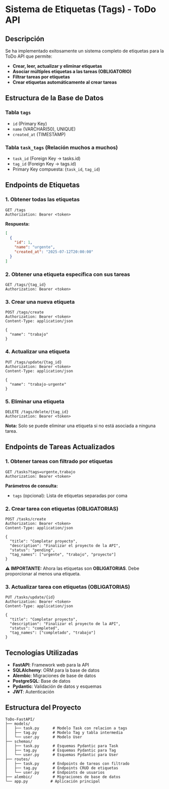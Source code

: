 # Sistema de Etiquetas (Tags) - ToDo API

## Descripción

Se ha implementado exitosamente un sistema completo de etiquetas para la ToDo API que permite:

- **Crear, leer, actualizar y eliminar etiquetas**
- **Asociar múltiples etiquetas a las tareas (OBLIGATORIO)**
- **Filtrar tareas por etiquetas**
- **Crear etiquetas automáticamente al crear tareas**

## Estructura de la Base de Datos

### Tabla `tags`
- `id` (Primary Key)
- `name` (VARCHAR(50), UNIQUE)
- `created_at` (TIMESTAMP)

### Tabla `task_tags` (Relación muchos a muchos)
- `task_id` (Foreign Key → tasks.id)
- `tag_id` (Foreign Key → tags.id)
- Primary Key compuesta: (`task_id`, `tag_id`)

## Endpoints de Etiquetas

### 1. Obtener todas las etiquetas
```
GET /tags
Authorization: Bearer <token>
```

**Respuesta:**
```json
[
  {
    "id": 1,
    "name": "urgente",
    "created_at": "2025-07-12T20:00:00"
  }
]
```

### 2. Obtener una etiqueta específica con sus tareas
```
GET /tags/{tag_id}
Authorization: Bearer <token>
```

### 3. Crear una nueva etiqueta
```
POST /tags/create
Authorization: Bearer <token>
Content-Type: application/json

{
  "name": "trabajo"
}
```

### 4. Actualizar una etiqueta
```
PUT /tags/update/{tag_id}
Authorization: Bearer <token>
Content-Type: application/json

{
  "name": "trabajo-urgente"
}
```

### 5. Eliminar una etiqueta
```
DELETE /tags/delete/{tag_id}
Authorization: Bearer <token>
```

**Nota:** Solo se puede eliminar una etiqueta si no está asociada a ninguna tarea.

## Endpoints de Tareas Actualizados

### 1. Obtener tareas con filtrado por etiquetas
```
GET /tasks?tags=urgente,trabajo
Authorization: Bearer <token>
```

**Parámetros de consulta:**
- `tags` (opcional): Lista de etiquetas separadas por coma

### 2. Crear tarea con etiquetas (OBLIGATORIAS)
```
POST /tasks/create
Authorization: Bearer <token>
Content-Type: application/json

{
  "title": "Completar proyecto",
  "description": "Finalizar el proyecto de la API",
  "status": "pending",
  "tag_names": ["urgente", "trabajo", "proyecto"]
}
```

**⚠️ IMPORTANTE:** Ahora las etiquetas son **OBLIGATORIAS**. Debe proporcionar al menos una etiqueta.

### 3. Actualizar tarea con etiquetas (OBLIGATORIAS)
```
PUT /tasks/update/{id}
Authorization: Bearer <token>
Content-Type: application/json

{
  "title": "Completar proyecto",
  "description": "Finalizar el proyecto de la API",
  "status": "completed",
  "tag_names": ["completado", "trabajo"]
}
```

## Tecnologías Utilizadas

- **FastAPI**: Framework web para la API
- **SQLAlchemy**: ORM para la base de datos
- **Alembic**: Migraciones de base de datos
- **PostgreSQL**: Base de datos
- **Pydantic**: Validación de datos y esquemas
- **JWT**: Autenticación

## Estructura del Proyecto

```
ToDo-FastAPI/
├── models/
│   ├── task.py      # Modelo Task con relacion a tags
│   ├── tag.py       # Modelo Tag y tabla intermedia
│   └── user.py      # Modelo User
├── schemas/
│   ├── task.py      # Esquemas Pydantic para Task
│   ├── tag.py       # Esquemas Pydantic para Tag
│   └── user.py      # Esquemas Pydantic para User
├── routes/
│   ├── task.py      # Endpoints de tareas con filtrado
│   ├── tag.py       # Endpoints CRUD de etiquetas
│   └── user.py      # Endpoints de usuarios
├── alembic/         # Migraciones de base de datos
└── app.py          # Aplicación principal
```